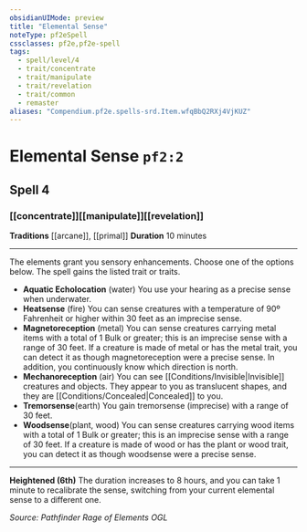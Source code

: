 ```yaml
---
obsidianUIMode: preview
title: "Elemental Sense"
noteType: pf2eSpell
cssclasses: pf2e,pf2e-spell
tags:
  - spell/level/4
  - trait/concentrate
  - trait/manipulate
  - trait/revelation
  - trait/common
  - remaster
aliases: "Compendium.pf2e.spells-srd.Item.wfqBbQ2RXj4VjKUZ" 
---
```

# Elemental Sense  `pf2:2`  
## Spell 4
### [[concentrate]][[manipulate]][[revelation]]
**Traditions** [[arcane]], [[primal]]
**Duration** 10 minutes
* * * 
The elements grant you sensory enhancements. Choose one of the options below. The spell gains the listed trait or traits.

*   **Aquatic Echolocation** (water) You use your hearing as a precise sense when underwater.
*   **Heatsense** (fire) You can sense creatures with a temperature of 90º Fahrenheit or higher within 30 feet as an imprecise sense.
*   **Magnetoreception** (metal) You can sense creatures carrying metal items with a total of 1 Bulk or greater; this is an imprecise sense with a range of 30 feet. If a creature is made of metal or has the metal trait, you can detect it as though magnetoreception were a precise sense. In addition, you continuously know which direction is north.
*   **Mechanoreception** (air) You can see [[Conditions/Invisible|Invisible]] creatures and objects. They appear to you as translucent shapes, and they are [[Conditions/Concealed|Concealed]] to you.
*   **Tremorsense**(earth) You gain tremorsense (imprecise) with a range of 30 feet.
*   **Woodsense**(plant, wood) You can sense creatures carrying wood items with a total of 1 Bulk or greater; this is an imprecise sense with a range of 30 feet. If a creature is made of wood or has the plant or wood trait, you can detect it as though woodsense were a precise sense.

* * *

**Heightened (6th)** The duration increases to 8 hours, and you can take 1 minute to recalibrate the sense, switching from your current elemental sense to a different one.

*Source: Pathfinder Rage of Elements*
*OGL*